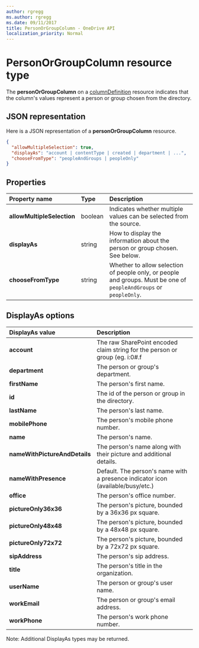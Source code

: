 ```yaml
---
author: rgregg
ms.author: rgregg
ms.date: 09/11/2017
title: PersonOrGroupColumn - OneDrive API
localization_priority: Normal
---
```

# PersonOrGroupColumn resource type

The **personOrGroupColumn** on a [columnDefinition](columnDefinition.md) resource indicates that the column's values represent a person or group chosen from the directory.

## JSON representation

Here is a JSON representation of a **personOrGroupColumn** resource.
<!-- { "blockType": "resource", "@type": "microsoft.graph.personOrGroupColumn", "@property.aka": "chooseFromType=format" } -->

```json
{
  "allowMultipleSelection": true,
  "displayAs": "account | contentType | created | department | ...",
  "chooseFromType": "peopleAndGroups | peopleOnly"
}
```

## Properties

| Property name              | Type    | Description
|:---------------------------|:--------|:--------------------------------------
| **allowMultipleSelection** | boolean | Indicates whether multiple values can be selected from the source.
| **displayAs**              | string  | How to display the information about the person or group chosen. See below.
| **chooseFromType**         | string  | Whether to allow selection of people only, or people and groups. Must be one of `peopleAndGroups` or `peopleOnly`.

## DisplayAs options

| DisplayAs value               | Description
|:------------------------------|:-----------------------
| **account**                   | The raw SharePoint encoded claim string for the person or group (eg. i:0#.f|membership|jane@contoso.com).
| **department**                | The person or group's department.
| **firstName**                 | The person's first name.
| **id**                        | The id of the person or group in the directory.
| **lastName**                  | The person's last name.
| **mobilePhone**               | The person's mobile phone number.
| **name**                      | The person's name.
| **nameWithPictureAndDetails** | The person's name along with their picture and additional details.
| **nameWithPresence**          | Default. The person's name with a presence indicator icon (available/busy/etc.)
| **office**                    | The person's office number.
| **pictureOnly36x36**          | The person's picture, bounded by a 36x36 px square.
| **pictureOnly48x48**          | The person's picture, bounded by a 48x48 px square.
| **pictureOnly72x72**          | The person's picture, bounded by a 72x72 px square.
| **sipAddress**                | The person's sip address.
| **title**                     | The person's title in the organization.
| **userName**                  | The person or group's user name.
| **workEmail**                 | The person or group's email address.
| **workPhone**                 | The person's work phone number.

Note: Additional DisplayAs types may be returned.

<!-- {
  "type": "#page.annotation",
  "description": "",
  "keywords": "",
  "section": "documentation",
  "suppressions": [
    "Warning: /api-reference/v1.0/resources/personorgroupcolumn.md:
      Found potential enums in resource example that weren't defined in a table:(peopleAndGroups,peopleOnly) are in resource, but () are in table",
    "Warning: /api-reference/v1.0/resources/personorgroupcolumn.md:
      Found potential enums in resource example that weren't defined in a table:(account,contentType,created,department,...) are in resource, but () are in table"
  ],
  "tocPath": "Resources/PersonOrGroupColumn"
} -->
